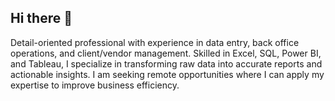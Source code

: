 ## Hi there 👋
Detail-oriented professional with experience in data entry, back office operations, and client/vendor management. Skilled in Excel, SQL, Power BI, and Tableau, I specialize in transforming raw data into accurate reports and actionable insights.  I am seeking remote opportunities where I can apply my expertise to improve business efficiency.
